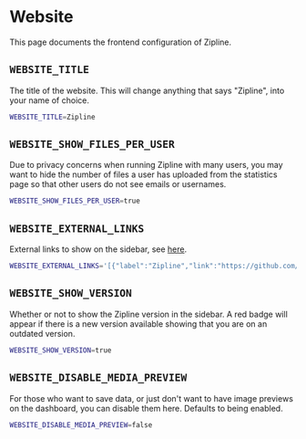 # Website
This page documents the frontend configuration of Zipline.

## `WEBSITE_TITLE`
The title of the website. This will change anything that says "Zipline", into your name of choice.
```bash
WEBSITE_TITLE=Zipline
```

## `WEBSITE_SHOW_FILES_PER_USER`
Due to privacy concerns when running Zipline with many users, you may want to hide the number of files a user has uploaded from the statistics page so that other users do not see emails or usernames.
```bash
WEBSITE_SHOW_FILES_PER_USER=true
```

## `WEBSITE_EXTERNAL_LINKS`
External links to show on the sidebar, see [here](/docs/guides/external-links).
```bash
WEBSITE_EXTERNAL_LINKS='[{"label":"Zipline","link":"https://github.com/diced/zipline"}]'
```

## `WEBSITE_SHOW_VERSION`
Whether or not to show the Zipline version in the sidebar. A red badge will appear if there is a new version available showing that you are on an outdated version.
```bash
WEBSITE_SHOW_VERSION=true
```

## `WEBSITE_DISABLE_MEDIA_PREVIEW`
For those who want to save data, or just don't want to have image previews on the dashboard, you can disable them here. Defaults to being enabled.
```bash
WEBSITE_DISABLE_MEDIA_PREVIEW=false
```